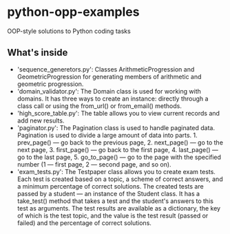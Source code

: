 # python-opp-examples
OOP-style solutions to Python coding tasks 

## What's inside
- 'sequence_generetors.py': Classes ArithmeticProgression and GeometricProgression for generating members of arithmetic and geometric progression.
- 'domain_validator.py': The Domain class is used for working with domains. It has three ways to create an instance: directly through a class call or using the from_url() or from_email() methods.
- 'high_score_table.py': The table allows you to view current records and add new results.
- 'paginator.py': The Pagination class is used to handle paginated data. Pagination is used to divide a large amount of data into parts.
                  1. prev_page() — go back to the previous page,
                  2. next_page() — go to the next page,
                  3. first_page() — go back to the first page,
                  4. last_page() — go to the last page,
                  5. go_to_page() — go to the page with the specified number (1 — first page, 2 — second page, and so on).
- 'exam_tests.py': The Testpaper class allows you to create exam tests. Each test is created based on a topic, a scheme of correct answers, and a minimum percentage of correct solutions. The created tests are passed by a student — an instance of the Student class. It has a take_test() method that takes a test and the student's answers to this test as arguments. The test results are available as a dictionary, the key of which is the test topic, and the value is the test result (passed or failed) and the percentage of correct solutions.
